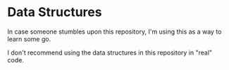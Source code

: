 # Data Structures

In case someone stumbles upon this repository, I'm using this as a way to learn some go.

I don't recommend using the data structures in this repository in "real" code.
